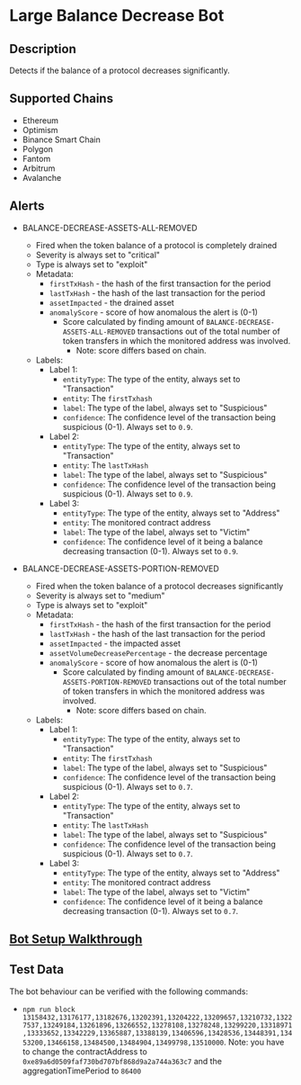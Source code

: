 # Large Balance Decrease Bot

## Description

Detects if the balance of a protocol decreases significantly.

## Supported Chains

- Ethereum
- Optimism
- Binance Smart Chain
- Polygon
- Fantom
- Arbitrum
- Avalanche

## Alerts

- BALANCE-DECREASE-ASSETS-ALL-REMOVED

  - Fired when the token balance of a protocol is completely drained
  - Severity is always set to "critical"
  - Type is always set to "exploit"
  - Metadata:
    - `firstTxHash` - the hash of the first transaction for the period
    - `lastTxHash` - the hash of the last transaction for the period
    - `assetImpacted` - the drained asset
    - `anomalyScore` - score of how anomalous the alert is (0-1)
      - Score calculated by finding amount of `BALANCE-DECREASE-ASSETS-ALL-REMOVED` transactions out of the total number of token transfers in which the monitored address was involved.
        - Note: score differs based on chain.
  - Labels:
    - Label 1:
      - `entityType`: The type of the entity, always set to "Transaction"
      - `entity`: The `firstTxhash`
      - `label`: The type of the label, always set to "Suspicious"
      - `confidence`: The confidence level of the transaction being suspicious (0-1). Always set to `0.9`.
    - Label 2:
      - `entityType`: The type of the entity, always set to "Transaction"
      - `entity`: The `lastTxHash`
      - `label`: The type of the label, always set to "Suspicious"
      - `confidence`: The confidence level of the transaction being suspicious (0-1). Always set to `0.9`.
    - Label 3:
      - `entityType`: The type of the entity, always set to "Address"
      - `entity`: The monitored contract address
      - `label`: The type of the label, always set to "Victim"
      - `confidence`: The confidence level of it being a balance decreasing transaction (0-1). Always set to `0.9`.

- BALANCE-DECREASE-ASSETS-PORTION-REMOVED
  - Fired when the token balance of a protocol decreases significantly
  - Severity is always set to "medium"
  - Type is always set to "exploit"
  - Metadata:
    - `firstTxHash` - the hash of the first transaction for the period
    - `lastTxHash` - the hash of the last transaction for the period
    - `assetImpacted` - the impacted asset
    - `assetVolumeDecreasePercentage` - the decrease percentage
    - `anomalyScore` - score of how anomalous the alert is (0-1)
      - Score calculated by finding amount of `BALANCE-DECREASE-ASSETS-PORTION-REMOVED` transactions out of the total number of token transfers in which the monitored address was involved.
        - Note: score differs based on chain.
  - Labels:
    - Label 1:
      - `entityType`: The type of the entity, always set to "Transaction"
      - `entity`: The `firstTxhash`
      - `label`: The type of the label, always set to "Suspicious"
      - `confidence`: The confidence level of the transaction being suspicious (0-1). Always set to `0.7`.
    - Label 2:
      - `entityType`: The type of the entity, always set to "Transaction"
      - `entity`: The `lastTxHash`
      - `label`: The type of the label, always set to "Suspicious"
      - `confidence`: The confidence level of the transaction being suspicious (0-1). Always set to `0.7`.
    - Label 3:
      - `entityType`: The type of the entity, always set to "Address"
      - `entity`: The monitored contract address
      - `label`: The type of the label, always set to "Victim"
      - `confidence`: The confidence level of it being a balance decreasing transaction (0-1). Always set to `0.7`.

## [Bot Setup Walkthrough](SETUP.md)

## Test Data

The bot behaviour can be verified with the following commands:

- `npm run block 13158432,13176177,13182676,13202391,13204222,13209657,13210732,13227537,13249184,13261896,13266552,13278108,13278248,13299220,13318971,13333652,13342229,13365887,13388139,13406596,13428536,13448391,13453200,13466158,13484500,13484904,13499798,13510000`. Note: you have to change the contractAddress to `0xe89a6d0509faf730bd707bf868d9a2a744a363c7` and the aggregationTimePeriod to `86400`
